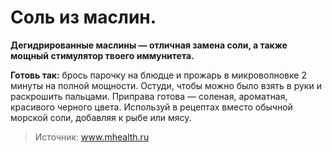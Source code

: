 # Cоль из маслин.
**Дегидрированные маслины — отличная замена соли, а также мощный стимулятор твоего иммунитета.**

**Готовь так:** брось парочку на блюдце и прожарь в микроволновке 2 минуты на полной мощности. Остуди, чтобы можно было взять в руки и раскрошить пальцами. Приправа готова — соленая, ароматная, красивого черного цвета. Используй в рецептах вместо обычной морской соли, добавляя к рыбе или мясу.

> Источник: www.mhealth.ru

